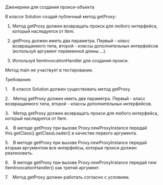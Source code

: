 Дженерики для создания прокси-объекта

В классе Solution создай публичный метод getProxy:

1) Метод getProxy должен возвращать прокси для любого интерфейса, который наследуется от Item.

2) getProxy должен иметь два параметра. Первый - класс возвращаемого типа, второй - классы дополнительных интерфейсов 
(используй аргумент переменной длины ...).

3) Используй ItemInvocationHandler для создания прокси.

Метод main не участвует в тестировании.





Требования:

1. В классе Solution должен существовать метод getProxy.

2. Метод getProxy должен иметь два параметра. Первый - класс возвращаемого типа, второй - классы дополнительных интерфейсов.

3. Метод getProxy должен возвращать прокси для любого интерфейса, который наследуется от Item.

4. В методе getProxy при вызове Proxy.newProxyInstance передай this.getClass().getClassLoader() в качестве первого аргумента.

5. В методе getProxy при вызове Proxy.newProxyInstance передай вторым аргументом все интерфейсы, которые прокси должен реализовать.

6. В методе getProxy при вызове Proxy.newProxyInstance передай new ItemInvocationHandler() как третий аргумент.

7. Метод getProxy должен работать согласно с условием.
